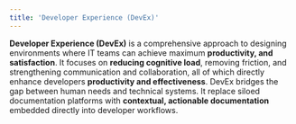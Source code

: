```yaml
---
title: 'Developer Experience (DevEx)'
---
```


**Developer Experience (DevEx)** is a comprehensive approach to designing environments
where IT teams can achieve maximum **productivity, and satisfaction**. It focuses on
**reducing cognitive load**, removing friction, and strengthening communication and
collaboration, all of which directly enhance developers **productivity and effectiveness**.
DevEx bridges the gap between human needs and technical systems. It replace siloed documentation
platforms with **contextual, actionable documentation** embedded directly into developer workflows.

<!-- I support organizations in launching and evolving **Internal Developer Portals (IDPs)**
using **Backstage** – the leading open-source DevEx framework that software teams can
fully customize to fit their workflows and culture.

In my consulting work, I focus on:

- streamlining the **onboarding experience**,
- enabling **continuous onboarding** across systems,
- improving overall **discoverability**,
- fostering efficient **knowledge transfer**,
- establishing **feedback loops** for continuous improvement,
- supporting **self-service culture**,
- aligning DevEx with productivity metrics like **DORA**,
- and laying the foundation for **GenAI-powered development tools and agents**. -->
